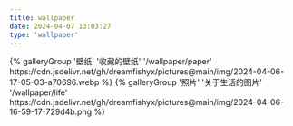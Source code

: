 ```yaml
---
title: wallpaper
date: 2024-04-07 13:03:27
type: 'wallpaper'
---
```


<div class="gallery-group-main">
{% galleryGroup '壁纸' '收藏的壁纸' '/wallpaper/paper' https://cdn.jsdelivr.net/gh/dreamfishyx/pictures@main/img/2024-04-06-17-05-03-a70696.webp %}
{% galleryGroup '照片' '关于生活的图片' '/wallpaper/life' https://cdn.jsdelivr.net/gh/dreamfishyx/pictures@main/img/2024-04-06-16-59-17-729d4b.png %}
</div>